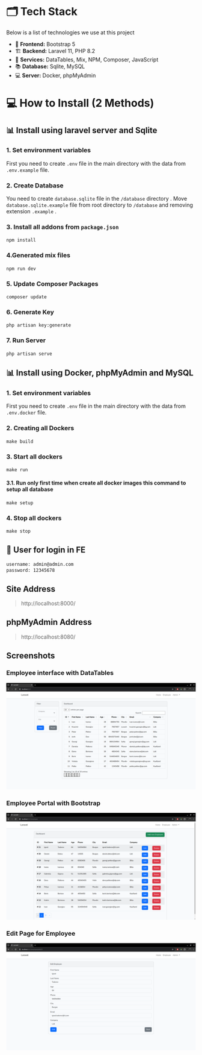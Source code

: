 

# 🗂 Tech Stack

Below is a list of technologies we use at this project

*  🎨 **Frontend:**  Bootstrap 5
* 🏗 **Backend:** Laravel 11, PHP 8.2
* 🌳 **Services:** DataTables, Mix, NPM, Composer, JavaScript
* 📚 **Database:** Sqlite, MySQL
* 💻 **Server:** Docker, phpMyAdmin

# 💻 How to Install (2 Methods)
## 📊 Install using laravel server and Sqlite
### 1. Set environment variables
First you need to create ```.env``` file in the main directory with the data from ```.env.example``` file.

### 2. Create Database
You need to create ```database.sqlite``` file in the ```/database``` directory . Move ```database.sqlite.example``` file from root directory to ```/database``` and removing extension ```.example``` .

### 3. Install all addons from ```package.json```
```
npm install
```

### 4.Generated mix files
```
npm run dev
```

### 5. Update Composer Packages
```
composer update
```

### 6. Generate Key
```
php artisan key:generate
```

### 7. Run Server
```
php artisan serve
```
## 📊 Install using Docker, phpMyAdmin and MySQL
### 1. Set environment variables
First you need to create ```.env``` file in the main directory with the data from ```.env.docker``` file.

### 2. Creating all Dockers
```
make build
```

### 3. Start all dockers
```
make run
```

#### 3.1. Run only first time when create all docker images this command to setup all database
```
make setup
```
### 4. Stop all dockers
```
make stop
```

## 🔐 User for login in FE
```
username: admin@admin.com
password: 12345678
```

## Site Address 
> http://localhost:8000/

## phpMyAdmin Address
> http://localhost:8080/


## Screenshots

### Employee interface with DataTables
![](/files/project1.png)


### Employee Portal with Bootstrap
![](/files/project2.png)

### Edit Page for Employee
![](/files/project3.png)
